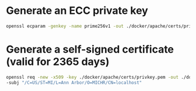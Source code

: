 # Generate an ECC private key

```bash
openssl ecparam -genkey -name prime256v1 -out ./docker/apache/certs/privkey.pem
```

# Generate a self-signed certificate (valid for 2365 days)
```bash
openssl req -new -x509 -key ./docker/apache/certs/privkey.pem -out ./docker/apache/certs/fullchain.pem -days 2365 \
-subj "/C=US/ST=MI/L=Ann Arbor/O=MICHR/CN=localhost"
```
